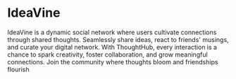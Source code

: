 # IdeaVine
 IdeaVine is a dynamic social network where users cultivate connections through shared thoughts. Seamlessly share ideas, react to friends' musings, and curate your digital network. With ThoughtHub, every interaction is a chance to spark creativity, foster collaboration, and grow meaningful connections. Join the community where thoughts bloom and friendships flourish
